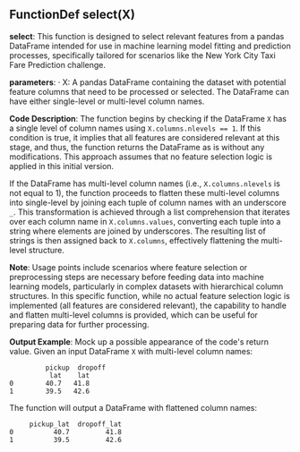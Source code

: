 ## FunctionDef select(X)
**select**: This function is designed to select relevant features from a pandas DataFrame intended for use in machine learning model fitting and prediction processes, specifically tailored for scenarios like the New York City Taxi Fare Prediction challenge.

**parameters**:
· X: A pandas DataFrame containing the dataset with potential feature columns that need to be processed or selected. The DataFrame can have either single-level or multi-level column names.

**Code Description**: The function begins by checking if the DataFrame `X` has a single level of column names using `X.columns.nlevels == 1`. If this condition is true, it implies that all features are considered relevant at this stage, and thus, the function returns the DataFrame as is without any modifications. This approach assumes that no feature selection logic is applied in this initial version.

If the DataFrame has multi-level column names (i.e., `X.columns.nlevels` is not equal to 1), the function proceeds to flatten these multi-level columns into single-level by joining each tuple of column names with an underscore `_`. This transformation is achieved through a list comprehension that iterates over each column name in `X.columns.values`, converting each tuple into a string where elements are joined by underscores. The resulting list of strings is then assigned back to `X.columns`, effectively flattening the multi-level structure.

**Note**: Usage points include scenarios where feature selection or preprocessing steps are necessary before feeding data into machine learning models, particularly in complex datasets with hierarchical column structures. In this specific function, while no actual feature selection logic is implemented (all features are considered relevant), the capability to handle and flatten multi-level columns is provided, which can be useful for preparing data for further processing.

**Output Example**: Mock up a possible appearance of the code's return value.
Given an input DataFrame `X` with multi-level column names:
```
         pickup  dropoff
          lat    lat
0        40.7   41.8
1        39.5   42.6
```

The function will output a DataFrame with flattened column names:
```
     pickup_lat  dropoff_lat
0          40.7         41.8
1          39.5         42.6
```
